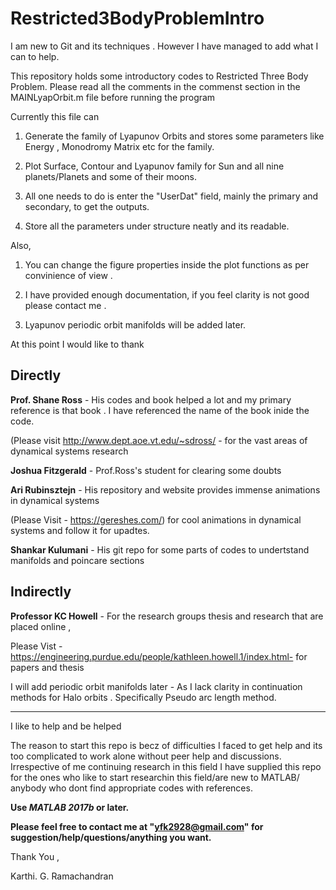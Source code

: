 # Restricted3BodyProblemIntro
I am new to Git and its techniques . However I have managed to add what I can to help.


This repository holds some introductory codes to Restricted Three Body Problem. Please read all the comments in the commenst section in the MAINLyapOrbit.m file before running the program


Currently this file can 
1) Generate the family of Lyapunov Orbits and stores some parameters like Energy , Monodromy Matrix etc for the family.

2) Plot Surface, Contour and Lyapunov family for Sun and all nine planets/Planets and some of their moons.

3) All one needs to do is enter the "UserDat" field, mainly the primary and secondary, to get the outputs.

4) Store all the parameters under structure neatly and its readable.

Also,
1) You can change the figure properties inside the plot functions as per convinience of view . 

2) I have provided enough documentation, if you feel clarity is not good please contact me . 

3) Lyapunov periodic orbit manifolds will be added later.

At this point I would like to thank 

Directly
--------
**Prof. Shane Ross** - His codes and book helped a lot and my primary reference is that book . I have referenced the name of the book inide the code.

(Please visit http://www.dept.aoe.vt.edu/~sdross/ - for the vast areas of dynamical systems research


**Joshua Fitzgerald** -  Prof.Ross's student for clearing some doubts


**Ari Rubinsztejn** - His repository and website provides immense animations in dynamical systems 

(Please Visit - https://gereshes.com/) for cool animations in dynamical systems and follow it for upadtes.


**Shankar Kulumani** -  His git repo for some parts of codes to undertstand manifolds and poincare sections

Indirectly
-------------
**Professor KC Howell** - For the research groups thesis and research that are placed online ,

Please Vist - https://engineering.purdue.edu/people/kathleen.howell.1/index.html- for papers and thesis

I will add periodic orbit manifolds later - As I lack clarity in continuation methods for Halo orbits . Specifically Pseudo arc length method. 

***************************************************************

I like to help and be helped 

The reason to start this repo is becz of difficulties I faced to get help and its too complicated to work alone without peer help and discussions. Irrespective of me continuing research in this field I have 
supplied this repo for the ones who like to start researchin this field/are new to MATLAB/ anybody who dont find appropriate codes with references.   

**Use _MATLAB 2017b_ or later.**

**Please feel free to contact me at "yfk2928@gmail.com" for suggestion/help/questions/anything you want.**

Thank You ,

Karthi. G. Ramachandran
